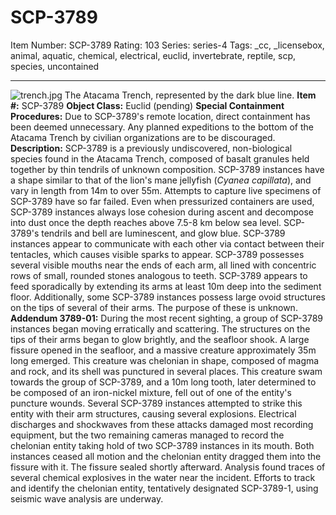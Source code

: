 # SCP-3789
Item Number: SCP-3789
Rating: 103
Series: series-4
Tags: _cc, _licensebox, animal, aquatic, chemical, electrical, euclid, invertebrate, reptile, scp, species, uncontained

---

![trench.jpg](https://scp-wiki.wdfiles.com/local--files/scp-3789/trench.jpg)
The Atacama Trench, represented by the dark blue line.
**Item #:** SCP-3789
**Object Class:** Euclid (pending)
**Special Containment Procedures:** Due to SCP-3789's remote location, direct containment has been deemed unnecessary. Any planned expeditions to the bottom of the Atacama Trench by civilian organizations are to be discouraged.
**Description:** SCP-3789 is a previously undiscovered, non-biological species found in the Atacama Trench, composed of basalt granules held together by thin tendrils of unknown composition. SCP-3789 instances have a shape similar to that of the lion's mane jellyfish (_Cyanea capillata_), and vary in length from 14m to over 55m.
Attempts to capture live specimens of SCP-3789 have so far failed. Even when pressurized containers are used, SCP-3789 instances always lose cohesion during ascent and decompose into dust once the depth reaches above 7.5-8 km below sea level.
SCP-3789's tendrils and bell are luminescent, and glow blue. SCP-3789 instances appear to communicate with each other via contact between their tentacles, which causes visible sparks to appear.
SCP-3789 possesses several visible mouths near the ends of each arm, all lined with concentric rows of small, rounded stones analogous to teeth. SCP-3789 appears to feed sporadically by extending its arms at least 10m deep into the sediment floor.
Additionally, some SCP-3789 instances possess large ovoid structures on the tips of several of their arms. The purpose of these is unknown.
**Addendum 3789-01:** During the most recent sighting, a group of SCP-3789 instances began moving erratically and scattering. The structures on the tips of their arms began to glow brightly, and the seafloor shook. A large fissure opened in the seafloor, and a massive creature approximately 35m long emerged. This creature was chelonian in shape, composed of magma and rock, and its shell was punctured in several places. This creature swam towards the group of SCP-3789, and a 10m long tooth, later determined to be composed of an iron-nickel mixture, fell out of one of the entity's puncture wounds.
Several SCP-3789 instances attempted to strike this entity with their arm structures, causing several explosions. Electrical discharges and shockwaves from these attacks damaged most recording equipment, but the two remaining cameras managed to record the chelonian entity taking hold of two SCP-3789 instances in its mouth. Both instances ceased all motion and the chelonian entity dragged them into the fissure with it. The fissure sealed shortly afterward. Analysis found traces of several chemical explosives in the water near the incident.
Efforts to track and identify the chelonian entity, tentatively designated SCP-3789-1, using seismic wave analysis are underway.